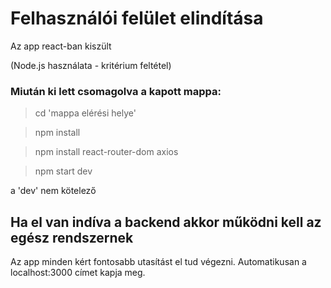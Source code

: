 # Felhasználói felület elindítása
Az app react-ban kiszült

(Node.js használata - kritérium feltétel)
### Miután ki lett csomagolva a kapott mappa:
>cd 'mappa elérési helye'

>npm install

>npm install react-router-dom axios

>npm start dev

a 'dev' nem kötelező

## Ha el van indíva a backend akkor működni kell az egész rendszernek
Az app minden kért fontosabb utasítást el tud végezni. Automatikusan a localhost:3000 címet kapja meg.
